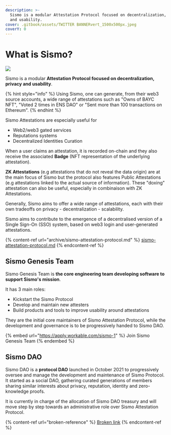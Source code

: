 ```yaml
---
description: >-
  Sismo is a modular Attestation Protocol focused on decentralization, privacy
  and usability.
cover: .gitbook/assets/TWITTER BANNERvert_1500x500px.jpeg
coverY: 0
---
```


# What is Sismo?

![](<.gitbook/assets/1. MAIN LOGO+SISMO\_400x850.png>)

Sismo is a modular **Attestation Protocol focused on decentralization, privacy and usability**.&#x20;

{% hint style="info" %}
Using Sismo, one can generate, from their web3 source accounts, a wide range of attestations such as "Owns of BAYC NFT", "Voted 2 times in ENS DAO" or "Sent more than 100 transactions on Ethereum".
{% endhint %}

Sismo Attestations are especially useful for

* Web2/web3 gated services
* Reputations systems
* Decentralized Identities Curation

When a user claims an attestation, it is recorded on-chain and they also receive the associated **Badge** (NFT representation of the underlying attestation).

**ZK Attestations** (e.g attestations that do not reveal the data origin) are at the main focus of Sismo but the protocol also features Public Attestations (e.g attestations linked to the actual source of information). These "doxing" attestation can also be useful, especially in combinaison with ZK Attestations.&#x20;

Generally, Sismo aims to offer a wide range of attestations, each with their own tradeoffs on privacy - decentralization - scalability.&#x20;

Sismo aims to contribute to the emergence of a decentralised version of a Single Sign-On (SSO) system, based on web3 login and user-generated attestations.

{% content-ref url="archive/sismo-attestation-protocol.md" %}
[sismo-attestation-protocol.md](archive/sismo-attestation-protocol.md)
{% endcontent-ref %}

## Sismo Genesis Team

Sismo Genesis Team is **the core engineering team developing software to support Sismo's mission**.&#x20;

It has 3 main roles:

* Kickstart the Sismo Protocol
* Develop and maintain new attesters
* Build products and tools to improve usability around attestations

They are the initial core maintainers of Sismo Attestation Protocol, while the development and governance is to be progressively handed to Sismo DAO.

{% embed url="https://apply.workable.com/sismo-1" %}
Join Sismo Genesis Team
{% endembed %}

## Sismo DAO

Sismo DAO is a **protocol DAO** launched in October 2021 to progressively oversee and manage the development and maintenance of Sismo Protocol. It started as a social DAO, gathering curated generations of members sharing similar interests about privacy, reputation, identity and zero-knowledge proofs.&#x20;

It is currently in charge of the allocation of Sismo DAO treasury and will move step by step towards an administrative role over Sismo Attestation Protocol.

{% content-ref url="broken-reference" %}
[Broken link](broken-reference)
{% endcontent-ref %}
